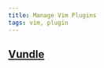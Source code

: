 ```yaml
---
title: Manage Vim Plugins
tags: vim, plugin
---
```




## [Vundle](https://github.com/VundleVim/Vundle.vim/issues/383)

